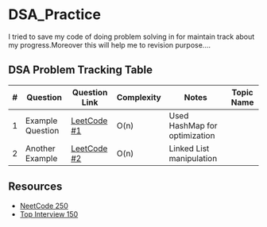 # DSA_Practice
I tried to save my code of doing problem solving in for  maintain track about my progress.Moreover this will help me to revision purpose....



## DSA Problem Tracking Table

| #  | Question | Question Link | Complexity | Notes | Topic Name |
|----|----------|--------------|------------|-------|--------|
| 1  | Example Question | [LeetCode #1](https://leetcode.com/problems/two-sum/) | O(n) | Used HashMap for optimization | 
| 2  | Another Example | [LeetCode #2](https://leetcode.com/problems/add-two-numbers/) | O(n) | Linked List manipulation |



## Resources
- [NeetCode 250](https://neetcode.io/)
- [Top Interview 150](https://leetcode.com/)



